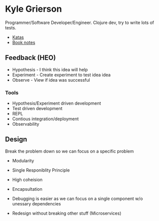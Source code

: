 # Kyle Grierson

Programmer/Software Developer/Engineer.
Clojure dev, try to write lots of tests.

* [Katas](https://github.com/grierson/katas)
* [Book notes](https://github.com/grierson/books)

## Feedback (HEO)

* Hypothesis - I think this idea will help
* Experiment - Create experiment to test idea idea
* Observe - View if idea was successful

### Tools

* Hypothesis/Experiment driven development
* Test driven development
* REPL
* Contious integration/deployment
* Observability

## Design

Break the problem down so we can focus on a specific problem

* Modularity
* Single Responiblity Principle
* High coheision
* Encapsultation

* Debugging is easier as we can focus on a single component w/o unessary dependencies
* Redesign without breaking other stuff (Microservices)
